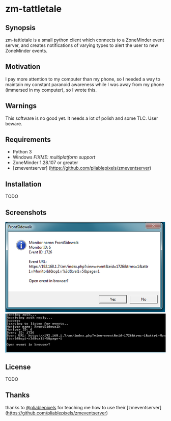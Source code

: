 # zm-tattletale

## Synopsis
zm-tattletale is a small python client which connects to a ZoneMinder event server, and creates notifications of varying types to alert the user to new ZoneMinder events.


## Motivation
I pay more attention to my computer than my phone, so I needed a way to maintain my constant paranoid awareness while I was away from my phone (immersed in my computer), so I wrote this.

## Warnings
This software is no good yet. It needs a lot of polish and some TLC. User beware.

## Requirements
* Python 3
* Windows *FIXME: multiplatform support*
* ZoneMinder 1.28.107 or greater
* [zmeventserver] (https://github.com/pliablepixels/zmeventserver) 

## Installation
TODO

## Screenshots
![SS1](https://raw.githubusercontent.com/segordon/zm-tattletale/master/screenshot1.png)
![SS2](https://raw.githubusercontent.com/segordon/zm-tattletale/master/screenshot2.png)

## License
TODO

## Thanks
thanks to [@pliablepixels](https://github.com/pliablepixels/) for teaching me how to use their [zmeventserver] (https://github.com/pliablepixels/zmeventserver)